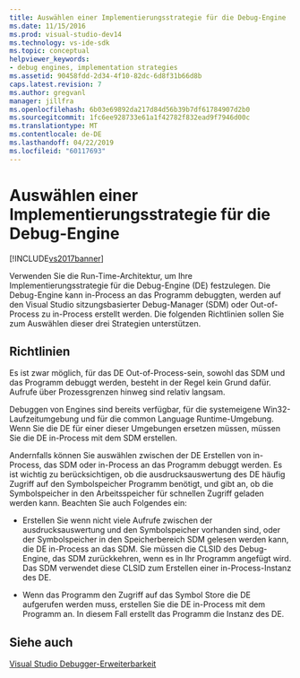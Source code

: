 ```yaml
---
title: Auswählen einer Implementierungsstrategie für die Debug-Engine | Microsoft-Dokumentation
ms.date: 11/15/2016
ms.prod: visual-studio-dev14
ms.technology: vs-ide-sdk
ms.topic: conceptual
helpviewer_keywords:
- debug engines, implementation strategies
ms.assetid: 90458fdd-2d34-4f10-82dc-6d8f31b66d8b
caps.latest.revision: 7
ms.author: gregvanl
manager: jillfra
ms.openlocfilehash: 6b03e69892da217d84d56b39b7df61784907d2b0
ms.sourcegitcommit: 1fc6ee928733e61a1f42782f832ead9f7946d00c
ms.translationtype: MT
ms.contentlocale: de-DE
ms.lasthandoff: 04/22/2019
ms.locfileid: "60117693"
---
```

# <a name="choosing-a-debug-engine-implementation-strategy"></a>Auswählen einer Implementierungsstrategie für die Debug-Engine
[!INCLUDE[vs2017banner](../../includes/vs2017banner.md)]

Verwenden Sie die Run-Time-Architektur, um Ihre Implementierungsstrategie für die Debug-Engine (DE) festzulegen. Die Debug-Engine kann in-Process an das Programm debuggten, werden auf den Visual Studio sitzungsbasierter Debug-Manager (SDM) oder Out-of-Process zu in-Process erstellt werden. Die folgenden Richtlinien sollen Sie zum Auswählen dieser drei Strategien unterstützen.  
  
## <a name="guidelines"></a>Richtlinien  
 Es ist zwar möglich, für das DE Out-of-Process-sein, sowohl das SDM und das Programm debuggt werden, besteht in der Regel kein Grund dafür. Aufrufe über Prozessgrenzen hinweg sind relativ langsam.  
  
 Debuggen von Engines sind bereits verfügbar, für die systemeigene Win32-Laufzeitumgebung und für die common Language Runtime-Umgebung. Wenn Sie die DE für einer dieser Umgebungen ersetzen müssen, müssen Sie die DE in-Process mit dem SDM erstellen.  
  
 Andernfalls können Sie auswählen zwischen der DE Erstellen von in-Process, das SDM oder in-Process an das Programm debuggt werden. Es ist wichtig zu berücksichtigen, ob die ausdrucksauswertung des DE häufig Zugriff auf den Symbolspeicher Programm benötigt, und gibt an, ob die Symbolspeicher in den Arbeitsspeicher für schnellen Zugriff geladen werden kann. Beachten Sie auch Folgendes ein:  
  
- Erstellen Sie wenn nicht viele Aufrufe zwischen der ausdrucksauswertung und den Symbolspeicher vorhanden sind, oder der Symbolspeicher in den Speicherbereich SDM gelesen werden kann, die DE in-Process an das SDM. Sie müssen die CLSID des Debug-Engine, das SDM zurückkehren, wenn es in Ihr Programm angefügt wird. Das SDM verwendet diese CLSID zum Erstellen einer in-Process-Instanz des DE.  
  
- Wenn das Programm den Zugriff auf das Symbol Store die DE aufgerufen werden muss, erstellen Sie die DE in-Process mit dem Programm an. In diesem Fall erstellt das Programm die Instanz des DE.  
  
## <a name="see-also"></a>Siehe auch  
 [Visual Studio Debugger-Erweiterbarkeit](../../extensibility/debugger/visual-studio-debugger-extensibility.md)
